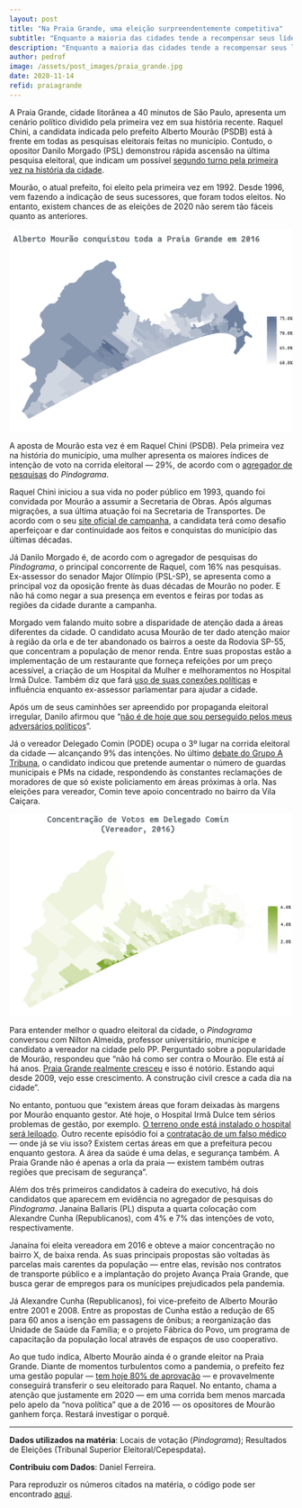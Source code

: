 ```yaml
---
layout: post
title: "Na Praia Grande, uma eleição surpreendentemente competitiva"
subtitle: "Enquanto a maioria das cidades tende a recompensar seus líderes, Praia Grande pode ter 2º turno pela primeira vez"
description: "Enquanto a maioria das cidades tende a recompensar seus líderes, Praia Grande pode ter 2º turno pela primeira vez"
author: pedrof
image: /assets/post_images/praia_grande.jpg
date: 2020-11-14
refid: praiagrande
---
```


<p>A Praia Grande, cidade litorânea a 40 minutos de São Paulo, apresenta um cenário político dividido pela primeira vez em sua história recente. Raquel Chini, a candidata indicada pelo prefeito Alberto Mourão (PSDB) está à frente em todas as pesquisas eleitorais feitas no município. Contudo, o opositor Danilo Morgado (PSL) demonstrou rápida ascensão na última pesquisa eleitoral, que indicam um possível <a href="https://www.atribuna.com.br/eleicoes/chini-x-morgado-praia-grande-pode-ter-segundo-turno-pela-primeira-vez-em-sua-hist%C3%B3ria-1.126776">segundo turno pela primeira vez na história da cidade</a>.</p>
<p>Mourão, o atual prefeito, foi eleito pela primeira vez em 1992. Desde 1996, vem fazendo a indicação de seus sucessores, que foram todos eleitos. No entanto, existem chances de as eleições de 2020 não serem tão fáceis quanto as anteriores.</p>
<p><img src="/assets/post_images/Praia_files/figure-html/unnamed-chunk-1-1.png" width="672" /></p>
<p>A aposta de Mourão esta vez é em Raquel Chini (PSDB). Pela primeira vez na história do município, uma mulher apresenta os maiores índices de intenção de voto na corrida eleitoral — 29%, de acordo com o <a href="https://pindograma.shinyapps.io/agregador/">agregador de pesquisas</a> do <em>Pindograma</em>.</p>
<p>Raquel Chini iniciou a sua vida no poder público em 1993, quando foi convidada por Mourão a assumir a Secretaria de Obras. Após algumas migrações, a sua última atuação foi na Secretaria de Transportes. De acordo com o seu <a href="http://raquel45.com.br/plano-de-governo/">site oficial de campanha</a>, a candidata terá como desafio aperfeiçoar e dar continuidade aos feitos e conquistas do município das últimas décadas.</p>
<p>Já Danilo Morgado é, de acordo com o agregador de pesquisas do <em>Pindograma</em>, o principal concorrente de Raquel, com 16% nas pesquisas. Ex-assessor do senador Major Olímpio (PSL-SP), se apresenta como a principal voz da oposição frente às duas décadas de Mourão no poder. E não há como negar a sua presença em eventos e feiras por todas as regiões da cidade durante a campanha.</p>
<p>Morgado vem falando muito sobre a disparidade de atenção dada a áreas diferentes da cidade. O candidato acusa Mourão de ter dado atenção maior à região da orla e de ter abandonado os bairros a oeste da Rodovia SP-55, que concentram a população de menor renda. Entre suas propostas estão a implementação de um restaurante que forneça refeições por um preço acessível, a criação de um Hospital da Mulher e melhoramentos no Hospital Irmã Dulce. Também diz que fará <a href="https://www.diariodolitoral.com.br/praia-grande/menos-shows-e-mais-saude-diz-pre-candidato-a-prefeitura-de-praia/129717/">uso de suas conexões políticas</a> e influência enquanto ex-assessor parlamentar para ajudar a cidade.</p>
<p>Após um de seus caminhões ser apreendido por propaganda eleitoral irregular, Danilo afirmou que “<a href="https://www.atribuna.com.br/noticias/policia/candidato-a-prefeito-tem-caminh%C3%A3o-apreendido-por-suposta-propaganda-irregular-em-praia-grande-1.125226">não é de hoje que sou perseguido pelos meus adversários políticos</a>”.</p>
<p>Já o vereador Delegado Comin (PODE) ocupa o 3º lugar na corrida eleitoral da cidade — alcançando 9% das intenções. No último <a href="https://www.atribuna.com.br/eleicoes/candidatos-de-praia-grande-abordam-%C3%A1reas-priorit%C3%A1rias-em-debate-do-grupo-tribuna-1.126161">debate do Grupo A Tribuna</a>, o candidato indicou que pretende aumentar o número de guardas municipais e PMs na cidade, respondendo às constantes reclamações de moradores de que só existe policiamento em áreas próximas à orla. Nas eleições para vereador, Comin teve apoio concentrado no bairro da Vila Caiçara.</p>
<p><img src="/assets/post_images/Praia_files/figure-html/unnamed-chunk-2-1.png" width="672" /></p>
<p>Para entender melhor o quadro eleitoral da cidade, o <em>Pindograma</em> conversou com Nilton Almeida, professor universitário, munícipe e candidato a vereador na cidade pelo PP. Perguntado sobre a popularidade de Mourão, respondeu que “não há como ser contra o Mourão. Ele está aí há anos. <a href="https://www.atribuna.com.br/cidades/praiagrande/praia-grande-ganha-6-mil-novos-moradores-e-se-consolida-como-3%C2%AA-cidade-mais-populosa-da-regi%C3%A3o-1.65446">Praia Grande realmente cresceu</a> e isso é notório. Estando aqui desde 2009, vejo esse crescimento. A construção civil cresce a cada dia na cidade”.</p>
<p>No entanto, pontuou que “existem áreas que foram deixadas às margens por Mourão enquanto gestor. Até hoje, o Hospital Irmã Dulce tem sérios problemas de gestão, por exemplo. <a href="https://www.atribuna.com.br/cidades/praiagrande/justi%C3%A7a-determina-leil%C3%A3o-de-terreno-do-hospital-irm%C3%A3-dulce-em-praia-grande-1.127315">O terreno onde está instalado o hospital será leiloado</a>. Outro recente episódio foi a <a href="https://noticias.r7.com/sao-paulo/contratantes-de-falso-medico-da-praia-grande-sp-viram-alvo-do-mp-05082020">contratação de um falso médico</a> — onde já se viu isso? Existem certas áreas em que a prefeitura pecou enquanto gestora. A área da saúde é uma delas, e segurança também. A Praia Grande não é apenas a orla da praia — existem também outras regiões que precisam de segurança”.</p>
<p>Além dos três primeiros candidatos à cadeira do executivo, há dois candidatos que aparecem em evidência no agregador de pesquisas do <em>Pindograma</em>. Janaína Ballaris (PL) disputa a quarta colocação com Alexandre Cunha (Republicanos), com 4% e 7% das intenções de voto, respectivamente.</p>
<p>Janaína foi eleita vereadora em 2016 e obteve a maior concentração no bairro X, de baixa renda. As suas principais propostas são voltadas às parcelas mais carentes da população — entre elas, revisão nos contratos de transporte público e a implantação do projeto Avança Praia Grande, que busca gerar de empregos para os munícipes prejudicados pela pandemia.</p>
<p>Já Alexandre Cunha (Republicanos), foi vice-prefeito de Alberto Mourão entre 2001 e 2008. Entre as propostas de Cunha estão a redução de 65 para 60 anos a isenção em passagens de ônibus; a reorganização das Unidade de Saúde da Família; e o projeto Fábrica do Povo, um programa de capacitação da população local através de espaços de uso cooperativo.</p>
<p>Ao que tudo indica, Alberto Mourão ainda é o grande eleitor na Praia Grande. Diante de momentos turbulentos como a pandemia, o prefeito fez uma gestão popular — <a href="https://www.atribuna.com.br/eleicoes/alberto-mour%C3%A3o-%C3%A9-aprovado-por-quase-80-da-popula%C3%A7%C3%A3o-em-praia-grande-1.120016">tem hoje 80% de aprovação</a> — e provavelmente conseguirá transferir o seu eleitorado para Raquel. No entanto, chama a atenção que justamente em 2020 — em uma corrida bem menos marcada pelo apelo da “nova política” que a de 2016 — os opositores de Mourão ganhem força. Restará investigar o porquê.</p>

<hr style="width: 100%;">

**Dados utilizados na matéria**: Locais de votação (_Pindograma_); Resultados de Eleições (Tribunal Superior Eleitoral/Cepespdata).

**Contribuiu com Dados**: Daniel Ferreira.

Para reproduzir os números citados na matéria, o código pode ser encontrado [aqui][1].

[1]: https://github.com/pindograma/materias/blob/master/2020-11-14-praiagrande/Praia.Rmd
